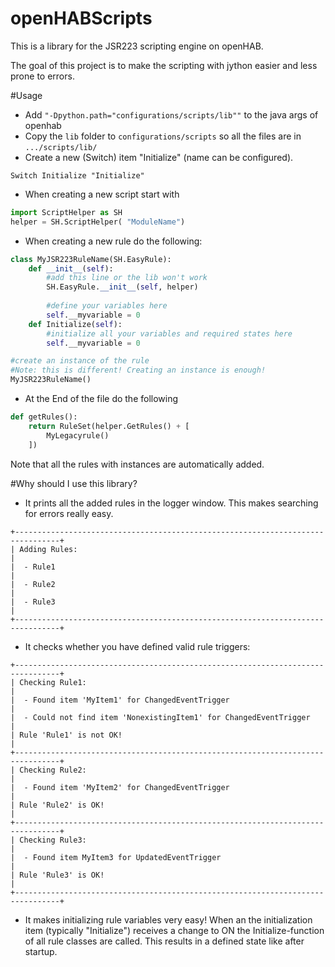 # openHABScripts
This is a library for the JSR223 scripting engine on openHAB.

The goal of this project is to make the scripting with jython easier and less prone to errors.

#Usage
- Add ```"-Dpython.path="configurations/scripts/lib""``` to the java args of openhab
- Copy the ```lib``` folder to ```configurations/scripts``` so all the files are in ```.../scripts/lib/```
- Create a new (Switch) item "Initialize" (name can be configured).
```
Switch Initialize "Initialize"
````

- When creating a new script start with
```python
import ScriptHelper as SH
helper = SH.ScriptHelper( "ModuleName")
```

- When creating a new rule do the following:
```python
class MyJSR223RuleName(SH.EasyRule):
    def __init__(self):
        #add this line or the lib won't work
        SH.EasyRule.__init__(self, helper)
        
        #define your variables here
        self.__myvariable = 0
    def Initialize(self):
        #initialize all your variables and required states here
        self.__myvariable = 0

#create an instance of the rule
#Note: this is different! Creating an instance is enough!
MyJSR223RuleName()
```
- At the End of the file do the following
```python
def getRules():
    return RuleSet(helper.GetRules() + [
        MyLegacyrule()
    ])
```
Note that all the rules with instances are automatically added.



#Why should I use this library?
- It prints all the added rules in the logger window.
This makes searching for errors really easy.
````
+--------------------------------------------------------------------------------+
| Adding Rules:                                                                  |
|  - Rule1                                                                       |
|  - Rule2                                                                       |
|  - Rule3                                                                       |
+--------------------------------------------------------------------------------+
````
- It checks whether you have defined valid rule triggers:
````
+--------------------------------------------------------------------------------+
| Checking Rule1:                                                                |
|  - Found item 'MyItem1' for ChangedEventTrigger                                |
|  - Could not find item 'NonexistingItem1' for ChangedEventTrigger               |
| Rule 'Rule1' is not OK!                                                        |
+--------------------------------------------------------------------------------+
| Checking Rule2:                                                                |
|  - Found item 'MyItem2' for ChangedEventTrigger                                |
| Rule 'Rule2' is OK!                                                            |
+--------------------------------------------------------------------------------+
| Checking Rule3:                                                                |
|  - Found item MyItem3 for UpdatedEventTrigger                                  |
| Rule 'Rule3' is OK!                                                            |
+--------------------------------------------------------------------------------+
````
- It makes initializing rule variables very easy! 
When an the initialization item (typically "Initialize") receives a change to ON the Initialize-function of all rule classes are called. This results in a defined state like after startup.
